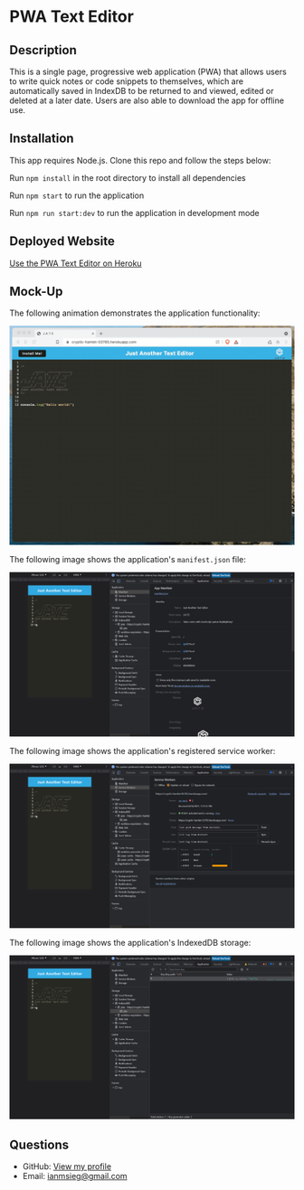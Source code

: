 # PWA Text Editor

## Description

This is a single page, progressive web application (PWA) that allows users to write quick notes or code snippets to themselves, which are automatically saved in IndexDB to be returned to and viewed, edited or deleted at a later date. Users are also able to download the app for offline use.

## Installation

This app requires Node.js. Clone this repo and follow the steps below:

Run `npm install` in the root directory to install all dependencies

Run `npm start` to run the application

Run `npm run start:dev` to run the application in development mode

## Deployed Website

[Use the PWA Text Editor on Heroku](https://another-text-editor-pwa.herokuapp.com/)

## Mock-Up

The following animation demonstrates the application functionality:

![Demonstration of the finished Unit 19 Homework being used in the browser and then installed.](./Assets/00-demo.gif)

The following image shows the application's `manifest.json` file:

![Demonstration of the finished Unit 19 Homework with a manifest file in the browser.](./Assets/01-manifest.png)

The following image shows the application's registered service worker:

![Demonstration of the finished Unit 19 Homework with a registered service worker in the browser.](./Assets/02-service-worker.png)

The following image shows the application's IndexedDB storage:

![Demonstration of the finished Unit 19 Homework with a IndexedDB storage named 'jate' in the browser.](./Assets/03-idb-storage.png)

 ## Questions
  - GitHub: [View my profile](https://github.com/ian-sieg)
  - Email: ianmsieg@gmail.com